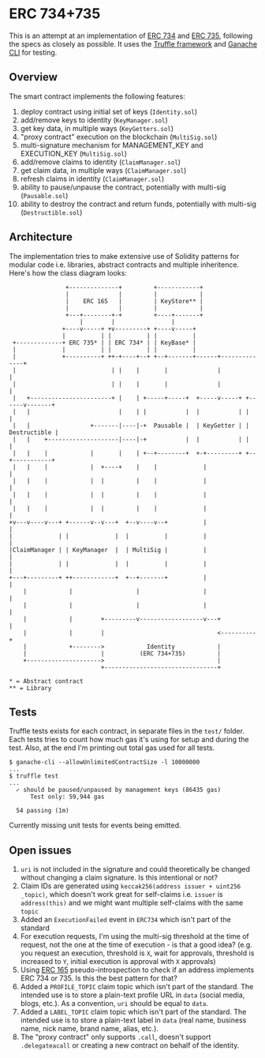 # ERC 734+735

This is an attempt at an implementation of [ERC 734](https://github.com/ethereum/EIPs/issues/734) and [ERC 735](https://github.com/ethereum/EIPs/issues/735), following the specs as closely as possible. It uses the [Truffle framework](http://truffleframework.com/) and [Ganache CLI](https://github.com/trufflesuite/ganache-cli) for testing.

## Overview

The smart contract implements the following features:

1. deploy contract using initial set of keys (`Identity.sol`)
2. add/remove keys to identity (`KeyManager.sol`)
3. get key data, in multiple ways (`KeyGetters.sol`)
4. "proxy contract" execution on the blockchain (`MultiSig.sol`)
5. multi-signature mechanism for MANAGEMENT_KEY and EXECUTION_KEY (`MultiSig.sol`)
6. add/remove claims to identity (`ClaimManager.sol`)
7. get claim data, in multiple ways (`ClaimManager.sol`)
8. refresh claims in identity (`ClaimManager.sol`)
9. ability to pause/unpause the contract, potentially with multi-sig (`Pausable.sol`)
10. ability to destroy the contract and return funds, potentially with multi-sig (`Destructible.sol`)

## Architecture

The implementation tries to make extensive use of Solidity patterns for modular code i.e. libraries, abstract contracts and multiple inheritence. Here's how the class diagram looks:

```
                +--------------+         +------------+
                |              |         |            |
                |    ERC 165   |         | KeyStore** |
                |              |         |            |
                +---+--------+-+         +----+-------+
                    |        |                |
               +----v-----+ +v---------+ +----v-----+
               |          | |          | |          |
 +-------------+ ERC 735* | | ERC 734* | | KeyBase* |
 |             |          | |          | |          |
 |             +----------+ ++-+----+--+ +--+-------+------+--------------+
 |                           | |    |       |              |              |
 |                           | |    |       |              |              |
 |   +-----------------------+ |    | +-----+-----+  +-----v-----+ +------v-------+
 |   |                         |    | |           |  |           | |              |
 |   |                 +-------|----|-+  Pausable |  | KeyGetter | | Destructible |
 |   |    +--------------------|----|-+           |  |           | |              |
 |   |    |            |       |    | +--+--------+  +-+---------+ +--+-----------+
 |   |    |            |  +----+    |    |             |              |
 |   |    |            |  |         |    |             |              |
 |   |    |            |  |         |    |             |              |
 |   |    |            |  |         |    |             |              |
+v---v----v---+ +------v--v---+  +--v----v--+          |              |
|             | |             |  |          |          |              |
|ClaimManager | | KeyManager  |  | MultiSig |          |              |
|             | |             |  |          |          |              |
+---+---------+ ++------------+  +--+-------+          |              |
    |            |                  |                  |              |
    |            |                  |                  |              |
    |            |        +---------v------------------v---+          |
    |            |        |                                <----------+
    |            +-------->            Identity            |
    |                     |          (ERC 734+735)         |
    +--------------------->                                |
                          +--------------------------------+

* = Abstract contract
** = Library
```

## Tests

Truffle tests exists for each contract, in separate files in the `test/` folder. Each tests tries to count how much gas it's using for setup and during the test. Also, at the end I'm printing out
total gas used for all tests.

```
$ ganache-cli --allowUnlimitedContractSize -l 10000000
...
$ truffle test
...
  ✓ should be paused/unpaused by management keys (86435 gas)
	  Test only: 59,944 gas

  54 passing (1m)
```

Currently missing unit tests for events being emitted.

## Open issues

1. `uri` is not included in the signature and could theoretically be changed without changing a claim signature. Is this intentional or not?
1. Claim IDs are generated using `keccak256(address issuer + uint256 _topic)`, which doesn't work great for self-claims i.e. `issuer` is `address(this)` and we might want multiple self-claims with the same `topic`
1. Added an `ExecutionFailed` event in `ERC734` which isn't part of the standard
1. For execution requests, I'm using the multi-sig threshold at the time of request, not the one at the time of execution - is that a good idea? (e.g. you request an execution, threshold is `X`, wait for approvals, threshold is increased to `Y`, initial execution is approval with `X` approvals)
1. Using [ERC 165](https://github.com/ethereum/EIPs/pull/881) pseudo-introspection to check if an address implements ERC 734 or 735. Is this the best pattern for that?
1. Added a `PROFILE_TOPIC` claim topic which isn't part of the standard. The intended use is to store a plain-text profile URL in `data` (social media, blogs, etc.). As a convention, `uri` should be equal to `data`.
1. Added a `LABEL_TOPIC` claim topic which isn't part of the standard. The intended use is to store a plain-text label in `data` (real name, business name, nick name, brand name, alias, etc.).
1. The "proxy contract" only supports `.call`, doesn't support `.delegateacall` or creating a new contract on behalf of the identity.
